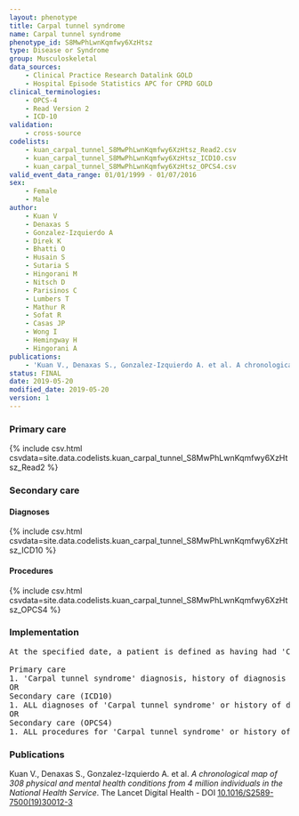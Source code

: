 ```yaml
---
layout: phenotype
title: Carpal tunnel syndrome
name: Carpal tunnel syndrome
phenotype_id: S8MwPhLwnKqmfwy6XzHtsz 
type: Disease or Syndrome
group: Musculoskeletal
data_sources: 
    - Clinical Practice Research Datalink GOLD
    - Hospital Episode Statistics APC for CPRD GOLD
clinical_terminologies: 
    - OPCS-4
    - Read Version 2
    - ICD-10
validation: 
    - cross-source
codelists: 
    - kuan_carpal_tunnel_S8MwPhLwnKqmfwy6XzHtsz_Read2.csv
    - kuan_carpal_tunnel_S8MwPhLwnKqmfwy6XzHtsz_ICD10.csv
    - kuan_carpal_tunnel_S8MwPhLwnKqmfwy6XzHtsz_OPCS4.csv
valid_event_data_range: 01/01/1999 - 01/07/2016
sex: 
    - Female
    - Male
author: 
    - Kuan V
    - Denaxas S
    - Gonzalez-Izquierdo A
    - Direk K
    - Bhatti O
    - Husain S
    - Sutaria S
    - Hingorani M
    - Nitsch D
    - Parisinos C
    - Lumbers T
    - Mathur R
    - Sofat R
    - Casas JP
    - Wong I
    - Hemingway H
    - Hingorani A
publications: 
    - 'Kuan V., Denaxas S., Gonzalez-Izquierdo A. et al. A chronological map of 308 physical and mental health conditions from 4 million individuals in the National Health Service. The Lancet Digital Health - DOI: 10.1016/S2589-7500(19)30012-3' 
status: FINAL
date: 2019-05-20
modified_date: 2019-05-20
version: 1
---
```

### Primary care 
{% include csv.html csvdata=site.data.codelists.kuan_carpal_tunnel_S8MwPhLwnKqmfwy6XzHtsz_Read2 %}
### Secondary care 
#### Diagnoses 
{% include csv.html csvdata=site.data.codelists.kuan_carpal_tunnel_S8MwPhLwnKqmfwy6XzHtsz_ICD10 %}
#### Procedures 
{% include csv.html csvdata=site.data.codelists.kuan_carpal_tunnel_S8MwPhLwnKqmfwy6XzHtsz_OPCS4 %}
### Implementation 
<pre>At the specified date, a patient is defined as having had 'Carpal tunnel syndrome' IF they meet the criteria for any of the following on or before the specified date. The earliest date on which the individual meets any of the following criteria on or before the specified date is defined as the first event date:

Primary care
1. 'Carpal tunnel syndrome' diagnosis, history of diagnosis or procedure during a consultation 
OR
Secondary care (ICD10)
1. ALL diagnoses of 'Carpal tunnel syndrome' or history of diagnosis during a hospitalization
OR
Secondary care (OPCS4)
1. ALL procedures for 'Carpal tunnel syndrome' or history of diagnosis during a hospitalization</pre> 
 
### Publications 
Kuan V., Denaxas S., Gonzalez-Izquierdo A. et al. _A chronological map of 308 physical and mental health conditions from 4 million individuals in the National Health Service_. The Lancet Digital Health - DOI <a href='https://www.thelancet.com/journals/landig/article/PIIS2589-7500(19)30012-3/fulltext'>10.1016/S2589-7500(19)30012-3</a>